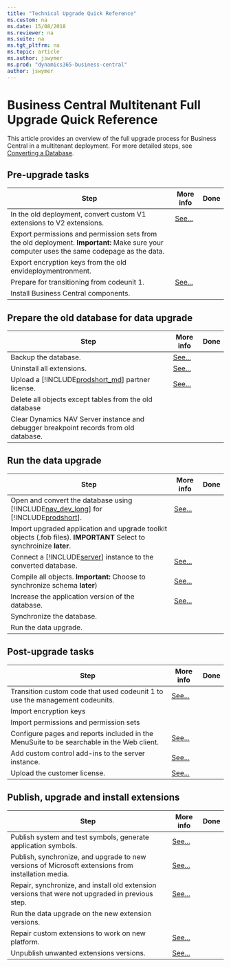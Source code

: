 ```yaml
---
title: "Technical Upgrade Quick Reference"
ms.custom: na
ms.date: 15/08/2018
ms.reviewer: na
ms.suite: na
ms.tgt_pltfrm: na
ms.topic: article
ms.author: jswymer
ms.prod: "dynamics365-business-central"
author: jswymer
---
```

# Business Central Multitenant Full Upgrade Quick Reference 

This article provides an overview of the full upgrade process for Business Central in a multitenant deployment. For more detailed steps, see [Converting a Database](Converting-a-database.md).

## Pre-upgrade tasks 
 
|Step|More info| Done |
|----|-----------|--|
|In the old deployment, convert custom V1 extensions to V2 extensions.|[See...](../developer/devenv-upgrade-v1-to-v2-overview.md)||
|Export permissions and permission sets from the old deployment. **Important:** Make sure your computer uses the same codepage as the data.|||
|Export encryption keys from the old envideploymentronment.|||
|Prepare for transitioning from codeunit 1.|[See...](transition-from-codeunit1.md)|
|Install Business Central components.|||

## Prepare the old database for data upgrade

|Step|More info| Done |
|----|-----------|--|
|Backup the database.|[See...](http://go.microsoft.com/fwlink/?LinkID=296465)||
|Uninstall all extensions.|[See...](transition-from-codeunit1.md)|
|Upload a [!INCLUDE[prodshort_md](../developer/includes/prodshort.md)] partner license.|[See...](../cside/cside-upload-licence-file.md)||
|Delete all objects except tables from the old database|||
|Clear Dynamics NAV Server instance and debugger breakpoint records from old database.|||

## Run the data upgrade

|Step|More info| Done |
|----|-----------|--|
|Open and convert the database using [!INCLUDE[nav_dev_long](../developer/includes/nav_dev_long_md.md)] for [!INCLUDE[prodshort](../developer/includes/prodshort.md)].|[See...](../cside/cside-open-database.md)|
|Import upgraded application and upgrade toolkit objects (.fob files). **IMPORTANT** Select to synchroinize **later**.|||
|Connect a [!INCLUDE[server](../developer/includes/server.md)] instance to the converted  database.|[See...](../administration/connect-server-to-database.md)||
|Compile all objects. **Important:** Choose to synchronize schema **later**)|[See...](../cside/cside-compiling-objects.md)||
|Increase the application version of the database.|[See...](https://docs.microsoft.com/en-us/powershell/module/microsoft.dynamics.nav.management/set-navapplication)|
|Synchronize the database.|||
|Run the data upgrade.|||

## Post-upgrade tasks
|Step|More info| Done |
|----|-----------|--|
|Transition custom code that used codeunit 1 to use the management codeunits.|[See...](transition-from-codeunit1.md)||
|Import encryption keys|||
|Import permissions and permission sets|||
|Configure pages and reports included in the MenuSuite to be searchable in the Web client. |[See...](upgrade-pages-report-for-search.md) ||
|Add custom control add-ins to the server instance.|[See...](converting-a-database.md#controladdins)||
|Upload the customer license. |[See...](../cside/cside-upload-licence-file.md)||

## Publish, upgrade and install extensions
|Step|More info| Done |
|----|-----------|--|
|Publish system and test symbols, generate application symbols.|[See...](transition-from-codeunit1.md)|
|Publish, synchronize, and upgrade to new versions of Microsoft extensions from installation media.|[See...](../developer/devenv-upgrade-v1-to-v2-overview.md)||
|Repair, synchronize, and install old extension versions that were not upgraded in previous step.|[See...](../developer/devenv-upgrade-v1-to-v2-overview.md)||
|Run the data upgrade on the new extension versions.|||
|Repair custom extensions to work on new platform.|[See...](../developer/devenv-upgrade-v1-to-v2-overview.md)||
|Unpublish unwanted extensions versions.|[See...](../developer/devenv-upgrade-v1-to-v2-overview.md)||
